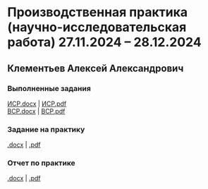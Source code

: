 # Производственная практика (научно-исследовательская работа) 27.11.2024 – 28.12.2024
## Клементьев Алексей Александрович
### Выполненные задания

[ИСР.docx](works/ИСР.docx) | [ИСР.pdf](works/ИСР.pdf)\
[ВСР.docx](works/ВСР.docx) | [ВСР.pdf](works/ВСР.pdf)

### Задание на практику

[.docx](papers/Задание%20на%20практику.docx) | [.pdf](papers/Задание%20на%20практику.pdf)

### Отчет по практике

[.docx](papers/Отчет%20о%20прохождении%20практики.docx) | [.pdf](papers/Отчет%20о%20прохождении%20практики.pdf)